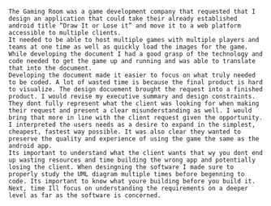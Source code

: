 	The Gaming Room was a game development company that requested that I design an application that could take their already established android title “Draw It or Lose it” and move it to a web platform accessible to multiple clients. 
	It needed to be able to host multiple games with multiple players and teams at one time as well as quickly load the images for the game. While developing the document I had a good grasp of the technology and code needed to get the game up and running and was able to translate that into the document. 
	Developing the document made it easier to focus on what truly needed to be coded. A lot of wasted time is because the final product is hard to visualize. The design docuement brought the request into a finished product. I would revise my executive summary and design constraints. They dont fully represent what the client was looking for when making their request and present a clear misunderstanding as well. I would bring that more in line with the client request given the opportunity.
	I interpreted the users needs as a desire to expand in the simplest, cheapest, fastest way possible. It was also clear they wanted to preserve the quality and experience of using the game the same as the android app. 
	Its important to understand what the client wants that wy you dont end up wasting resources and time building the wrong app and potentially losing the client. When desingning the software I made sure to properly study the UML diagram multiple times before begenning to code. Its important to know what youre building before you build it.
	Next, time Ill focus on understanding the requirements on a deeper level as far as the software is concerned. 
